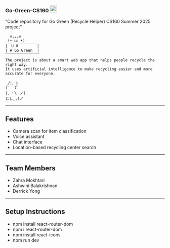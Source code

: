 ### Go-Green-CS160 <img src="https://slackmojis.com/emojis/26042-recycle/image/1680406223/recycle.gif" width="22"/>
“Code repository for Go Green (Recycle Helper) CS160 Summer 2025 project”

<div align="left">

```
  ∧,,,∧
 (• ⩊ •)
|￣U U￣￣￣￣￣|
| # Go Green  |
￣￣￣￣￣￣￣￣￣
The project is about a smart web app that helps people recycle the right way.
It uses artificial intelligence to make recycling easier and more accurate for everyone.

 ╱|、🌱
(` -7
|、⁻〵 ノ)
じしˍ,)ノ
```
</div>

-------------------------------------------
## Features
- Camera scan for item classification
- Voice assistant
- Chat interface
- Location-based recycling center search
-------------------------------------------
## Team Members
- Zahra Mokhtari 
- Ashwini Balakrishnan 
- Derrick Yong
-------------------------------------------
## Setup Instructions
- npm install react-router-dom     
- npm i react-router-dom
- npm install react-icons
- npm run dev       

